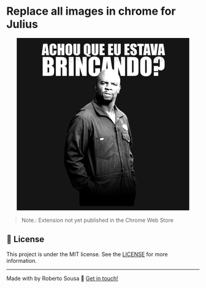 
# Replace all images in chrome for Julius

<p align="center">
<img src="https://raw.githubusercontent.com/robertosousa1/replace-chrome-images-for-julius/master/imgs/04.png" alt="Julius-Rock" />
  
  <br />

> Note.: Extension not yet published in the Chrome Web Store  
</p>

## [](#license):memo: License
This project is under the MIT license. See the [LICENSE](https://github.com/robertosousa1/replace-chrome-images-for-julius/blob/master/LICENSE) for more information.

----------

Made with by Roberto Sousa  👋  [Get in touch!](https://www.linkedin.com/in/robertosousa01/)
